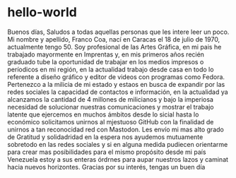 # hello-world
Buenos días, Saludos a todas aquellas personas que les intere leer un poco.
Mi nombre y apellido, Franco Coa, nací en Caracas el 18 de julio de 1970, actualmente tengo 50.
Soy profesional de las Artes Gráfica, en mi pais he trabajado mayormente en Imprentas y, en mis primeros años recién graduado tube la oportunidad de trabajar en los medios impresos o períodicos en mi región, en la actualidad trabajo desde casa en todo lo referente a diseño gráfico y editor de videos con programas como Fedora.
Pertenezco a la milicia de mi estado y estaos en busca de expandir por las redes sociales la capacidad de contactos e información, en la actualidad ya alcanzamos la cantidad de 4 millones de milicianos y bajo la imperiosa necesidad de solucionar nuestras comunicaciones y mostrar el trabajo latente que ejercemos en muchos ámbitos desde lo sicial hasta lo económico solicitamos unirnos al mjestuoso GitHub con la finalidad de unirnos a tan reconocidad red con Mastodon.
Les envío mi mas alto grado de Gratitud y solidadridad en la espera nos ayudemos mutuamente sobretodo en las redes sociales y si en alguna medida pudiecen orientarme para crear mas posibilidades para el mismo propósito desde mi país Venezuela estoy a sus enteras órdrnes para aupar nuestros lazos y caminat hacia nuevos horizontes.
Gracias por su interés, tengas un buen día
